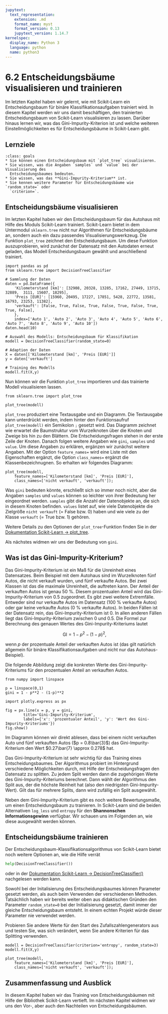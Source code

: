 ```yaml
---
jupytext:
  text_representation:
    extension: .md
    format_name: myst
    format_version: 0.13
    jupytext_version: 1.14.7
kernelspec:
  display_name: Python 3
  language: python
  name: python3
---
```


# 6.2 Entscheidungsbäume visualisieren und trainieren

Im letzten Kapitel haben wir gelernt, wie mit Scikit-Learn ein Entscheidungsbaum
für binäre Klassifikationsaufgaben trainiert wird. In diesem Kapitel werden wir
uns damit beschäftigen, den trainierten Entscheidungsbaum von Scikit-Learn
visualisieren zu lassen. Darüber hinaus lernen wir, was das
Gini-Impurity-Kriterion ist und welche weiteren Einstellmöglichkeiten es für
Entscheidungsbäume in Scikit-Learn gibt.


## Lernziele

```{admonition} Lernziele
:class: goals
* Sie können einen Entscheidungsbaum mit `plot_tree` visualisieren.
* Sie wissen, was die Angaben `samples` und `value` bei der Visualisierung des
  Entscheidungsbaumes bedeuten.
* Sie wissen, was das **Gini-Impurity-Kriterium** ist.
* Sie kennen weitere Parameter für Entscheidungsbäume wie `random_state=` oder
  `criterion=`.
```


## Entscheidungsbäume visualisieren

Im letzten Kapitel haben wir den Entscheidungsbaum für das Autohaus mit Hilfe
des Moduls Scikit-Learn trainiert. Scikit-Learn bietet in dem Untermodul
`sklearn.tree` nicht nur Algorithmen für Entscheidungsbäume an, sondern auch ein
dazu passendes Visualisierungswerkzeug. Die Funktion `plot_tree` zeichnet den
Entscheidungsbaum. Um diese Funktion auszuprobieren, wird zunächst der Datensatz
mit den Autodaten erneut geladen, das Modell Entscheidungsbaum gewählt und
anschließend trainiert.

```{code-cell}
import pandas as pd 
from sklearn.tree import DecisionTreeClassifier

# Sammlung der Daten 
daten = pd.DataFrame({
    'Kilometerstand [km]': [32908, 20328, 13285, 17162, 27449, 13715, 32889,  3111, 15607, 18295],
    'Preis [EUR]': [15960, 20495, 17227, 17851, 5428, 22772, 13581, 16793, 23253, 11382],
    'verkauft': [False, True, False, True, False, True, False, True, True, False],
    },
    index=['Auto 1', 'Auto 2', 'Auto 3', 'Auto 4', 'Auto 5', 'Auto 6', 'Auto 7', 'Auto 8', 'Auto 9', 'Auto 10'])
daten.head(10)

# Auswahl des Modells: Entscheidungsbaum für Klassifikation
modell = DecisionTreeClassifier(random_state=0)

# Adaption der Daten
X = daten[['Kilometerstand [km]', 'Preis [EUR]']]
y = daten['verkauft']

# Training des Modells
modell.fit(X,y)
```

Nun können wir die Funktion `plot_tree` importieren und das trainierte Modell
visualisieren lassen.

```{code-cell}
from sklearn.tree import plot_tree

plot_tree(modell)
```

`plot_tree` produziert eine Textausgabe und ein Diagramm. Die Textausgabe kann
unterdrückt werden, indem hinter den Funktionsaufruf `plot_tree(modell)` ein
Semikolon `;` gesetzt wird. Das Diagramm zeichnet wie erwartet die Baumstruktur
vom Wurzelknoten über die Knoten und Zweige bis hin zu den Blättern. Die
Entscheidungsfragen stehen in der erste Zeile der Knoten. Danach folgen weitere
Angaben wie `gini`, `samples` und `value`. Um diese Angaben zu erklären,
ergänzen wir zunächst weitere Angaben. Mit der Option `feature_names=` wird eine
Liste mit den Eigenschaften ergänzt, die Option `class_names=` ergänzt die
Klassenbezeichnugnen. So erhalten wir folgendes Diagramm:

```{code-cell}
plot_tree(modell, 
    feature_names=['Kilometerstand [km]', 'Preis [EUR]'],
    class_names=['nicht verkauft', 'verkauft']);
```

Was `gini` bedeuten könnte, erschließt sich so immer noch nicht, aber die
Angaben `samples` und `values` können so leichter von ihrer Bedeutung her
eingeordnet werden. `samples` gibt die Anzahl der Datenobjekte an, die sich in
diesem Knoten befinden. `values` listet auf, wie viele Datenobjekte die
Zielgröße `nicht verkauft` (= False bzw. 0) haben und wie viele zu der Klasse
`verkauft` (= True bzw. 1) gehören. 

Weitere Details zu den Optionen der `plot_tree`-Funktion finden Sie in der
[Dokumentation Scikit-Learn →
plot_tree](https://scikit-learn.org/stable/modules/generated/sklearn.tree.plot_tree.html).

Als nächstes widmen wir uns der Bedeutung von `gini`.


## Was ist das Gini-Impurity-Kriterium?

Das Gini-Impurity-Kriterium ist ein Maß für die Unreinheit eines Datensatzes.
Beim Beispiel mit dem Autohaus sind im Wurzelknoten fünf Autos, die nicht
verkauft wurden, und fünf verkaufte Autos. Bei zwei Klassen ist das die maximale
Unreinheit, die auftreten kann. Der Anteil der verkauften Autos ist genau 50 %.
Diesem prozentualen Anteil wird das Gini-Impurity-Kriterium von 0.5 zugeordnet.
Es gibt zwei weitere Extremfälle. Entweder sind nur verkaufte Autos im Datensatz
(100 % verkaufte Autos) oder gar keine verkaufte Autos (0 % verkaufte Autos). In
beiden Fällen ist der Datensatz rein, das Gini-Impurity-Kriterium ist 0. In
allen anderen Fällen liegt das Gini-Impurity-Kriterium zwischen 0 und 0.5. Die
Formel zur Berechnung des genauen Wertes des Gini-Impurity-Kriteriums lautet

$$\text{GI} = 1 - p^2 - (1-p)^2,$$

wenn $p$ der prozentuale Anteil der verkauften Autos ist (das gilt natürlich
allgemein für binäre Klassifikationsaufgaben und nicht nur das
Autohaus-Beispiel).
 
Die folgende Abbildung zeigt die konkreten Werte des Gini-Impurity-Kriteriums
für den prozentualen Anteil an verkauften Autos.

```{code-cell}
from numpy import linspace

p = linspace(0,1)
gini = 1 - p**2 - (1-p)**2

import plotly.express as px

fig = px.line(x = p, y = gini,
        title='Gini-Impurity-Kriterium',
        labels={'x': 'prozentualer Anteil', 'y': 'Wert des Gini-Impurity-Kriteriums'})
fig.show()
```

Im Diagramm können wir direkt ablesen, dass bei einem nicht verkauften Auto und
fünf verkauften Autos ($p = 0.8\bar{3}$) das Gini-Impurity-Kriterium den Wert
$0.27\bar{7} \approx 0.278$ hat.

Das Gini-Impurity-Kriterium ist sehr wichtig für das Training eines
Entscheidungsbaumes. Der Algorithmus probiert im Hintergrund verschiedene
Möglichkeiten durch, mit Hilfe der Entscheidungsfragen den Datensatz zu
splitten. Zu jedem Split werden dann die zugehörigen Werte des
Gini-Impurity-Kriteriums berechnet. Dann wählt der Algorithmus den Split aus,
der die höchste Reinheit hat (also den niedrigsten Gini-Impurity-Wert). Gilt das
für mehrere Splits, dann wird zufällig ein Split ausgewählt.  

Neben dem Gini-Impurity-Kriterium gibt es noch weitere Bewertungsmaße, um einen
Entscheidungsbaum zu trainieren. In Scikit-Learn sind die beiden Alternativen
`log_less` und `entropy` für den **Shannonschen Informationsgewinn** verfügbar.
Wir schauen uns im Folgenden an, wie diese ausgewählt werden können.


## Entscheidungsbäume trainieren

Der Entscheidungsbaum-Klassifikationsalgorithmus von Scikit-Learn bietet noch
weitere Optionen an, wie die Hilfe verrät

```python
help(DecisionTreeClassifier())
```

oder in der [Dokumentation Scikit-Learn → DecisionTreeClassifier()](https://scikit-learn.org/stable/modules/generated/sklearn.tree.DecisionTreeClassifier.html#sklearn.tree.DecisionTreeClassifier) nachgelesen werden kann.

Sowohl bei der Initalisierung des Entscheidungsbaumes können Parameter gesetzt
werden, als auch beim Verwenden der verschiedenen Methoden. Tatsächlich haben
wir bereits weiter oben aus didaktischen Gründen den Parameter `random_state=0`
bei der Initialisierung gesetzt, damit immer der gleiche Entscheidungsbaum
entsteht. In einem echten Projekt würde dieser Parameter nie verwendet werden.

Probieren Sie andere Werte für den Start des Zufallszahlengenerators aus und
testen Sie, was sich verändert, wenn Sie andere Kriterien für das Splitting
verwenden.

```{code-cell}
modell = DecisionTreeClassifier(criterion='entropy', random_state=3)
modell.fit(X,y)

plot_tree(modell, 
    feature_names=['Kilometerstand [km]', 'Preis [EUR]'],
    class_names=['nicht verkauft', 'verkauft']);
```


## Zusammenfassung und Ausblick

In diesem Kapitel haben wir das Training von Entscheidungsbäumen mit Hilfe der
Bibliothek Scikit-Learn vertieft. Im nächsten Kapitel widmen wir uns den Vor-,
aber auch den Nachteilen von Entscheidungsbäumen. 